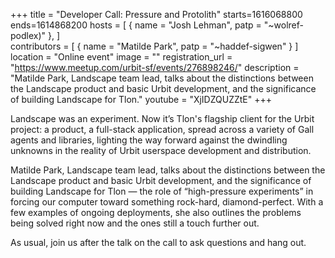 +++
title = "Developer Call: Pressure and Protolith"
starts=1616068800
ends=1614868200
hosts = [
      { name = "Josh Lehman", patp = "~wolref-podlex)" },
]      
contributors = [
       { name = "Matilde Park", patp = "~haddef-sigwen" }
]      
location = "Online event"
image = ""
registration_url = "https://www.meetup.com/urbit-sf/events/276898246/"
description = "Matilde Park, Landscape team lead, talks about the distinctions between the Landscape product and basic Urbit development, and the significance of building Landscape for Tlon."
youtube = "XjIDZQUZZtE"
+++

Landscape was an experiment. Now it’s Tlon's flagship client for the Urbit project: a product, a full-stack application, spread across a variety of Gall agents and libraries, lighting the way forward against the dwindling unknowns in the reality of Urbit userspace development and distribution.

Matilde Park, Landscape team lead, talks about the distinctions between the Landscape product and basic Urbit development, and the significance of building Landscape for Tlon — the role of “high-pressure experiments” in forcing our computer toward something rock-hard, diamond-perfect. With a few examples of ongoing deployments, she also outlines the problems being solved right now and the ones still a touch further out.

As usual, join us after the talk on the call to ask questions and hang out.
